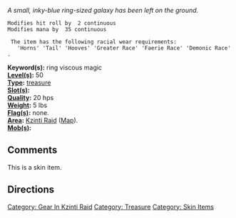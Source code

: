 *A small, inky-blue ring-sized galaxy has been left on the ground.*

`Modifies hit roll by  2 continuous`  
`Modifies mana by  35 continuous`

` The item has the following racial wear requirements:`  
`   'Horns' 'Tail' 'Hooves' 'Greater Race' 'Faerie Race' 'Demonic Race'.`

**Keyword(s):** ring viscous magic  
**[Level(s)](Object_Level "wikilink"):** 50  
**[Type](:Category:_Object_Types "wikilink"):**
[treasure](:Category:_Treasure "wikilink")  
**[Slot(s)](Object_Slots "wikilink"):** <worn on finger>  
**[Quality](Object_Quality "wikilink"):** 20 hps  
**[Weight](Object_Weight "wikilink"):** 5 lbs  
**[Flag(s)](:Category:_Object_Flags "wikilink"):** none.  
**[Area](:Category:_Areas "wikilink"):** [ Kzinti
Raid](:Category:_Kzinti_Raid "wikilink")
([Map](Kzinti_Raid_Map "wikilink")).  
**[Mob(s)](:Category:_Mobs "wikilink"):**  

## Comments

This is a skin item.

## Directions

[Category: Gear In Kzinti
Raid](Category:_Gear_In_Kzinti_Raid "wikilink") [Category:
Treasure](Category:_Treasure "wikilink") [Category: Skin
Items](Category:_Skin_Items "wikilink")
